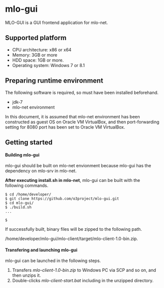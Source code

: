 mlo-gui
==============
MLO-GUI is a GUI frontend application for mlo-net.

Supported platform
--------
- CPU architecture: x86 or x64
- Memory: 3GB or more
- HDD space: 1GB or more.
- Operating system: Windows 7 or 8.1


Preparing runtime environment
--------
The following software is required, so must have been installed 
beforehand.

- jdk-7
- mlo-net environment

In this document, it is assumed that mlo-net environment has been 
constructed as guest OS on Oracle VM VirtualBox, and then 
port-forwarding setting for 8080 port has been set to Oracle VM 
VirtualBox.


Getting started
--------

#### Building mlo-gui ####

mlo-gui should be built on mlo-net envionment because mlo-gui has the 
dependency on mlo-srv in mlo-net.

**After executing install.sh in mlo-net**, mlo-gui can be built with
the following commands.
```
$ cd /home/developer/
$ git clone https://github.com/o3project/mlo-gui.git
$ cd mlo-gui/
$ ./build.sh
...

$ 
```

If successfully built, binary files will be zipped to the following 
path.

 /home/developer/mlo-gui/mlo-client/target/mlo-client-1.0-bin.zip.

#### Transfering and launching mlo-gui ####

mlo-gui can be launched in the following steps.

1. Transfers *mlo-client-1.0-bin.zip* to Windows PC via SCP and so on, and then unzips it.
2. Double-clicks *mlo-client-start.bat* including in the unzipped directory.





